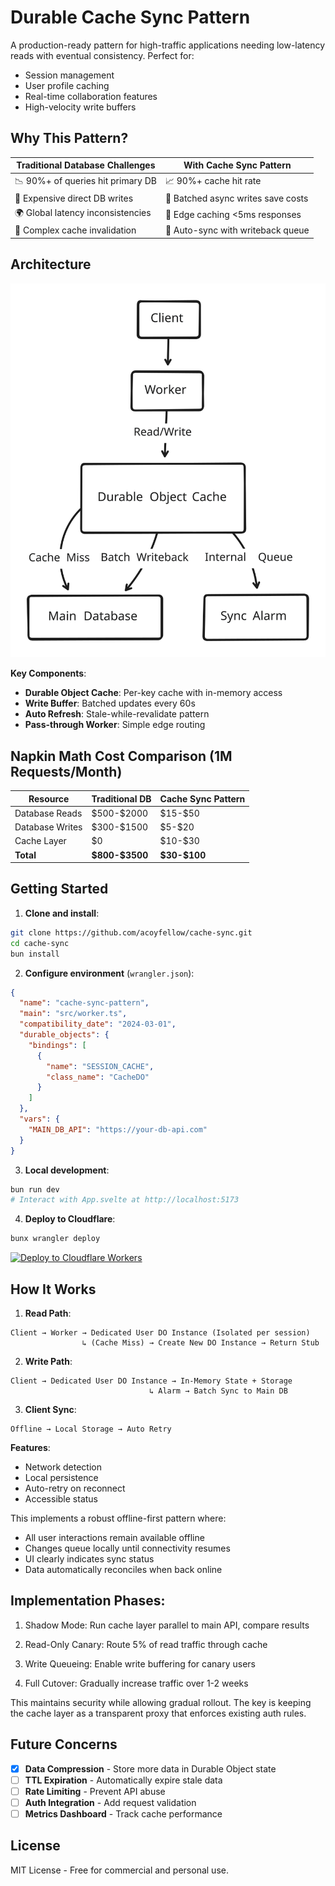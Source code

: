 # Durable Cache Sync Pattern

A production-ready pattern for high-traffic applications needing low-latency reads with eventual consistency. Perfect for:

- Session management
- User profile caching
- Real-time collaboration features
- High-velocity write buffers

## Why This Pattern?

| Traditional Database Challenges          | With Cache Sync Pattern                |
|------------------------------------------|----------------------------------------|
| 📉 90%+ of queries hit primary DB        | 📈 90%+ cache hit rate                 |
| 💸 Expensive direct DB writes            | 🐢 Batched async writes save costs     |
| 🌍 Global latency inconsistencies        | 🚀 Edge caching <5ms responses         |
| 🔄 Complex cache invalidation            | 🔄 Auto-sync with writeback queue      |

## Architecture
![Sync/Caching Pattern](https://github.com/acoyfellow/cache-sync/raw/main/public/chart.svg?raw=true)

**Key Components**:
- **Durable Object Cache**: Per-key cache with in-memory access
- **Write Buffer**: Batched updates every 60s
- **Auto Refresh**: Stale-while-revalidate pattern
- **Pass-through Worker**: Simple edge routing

## Napkin Math Cost Comparison (1M Requests/Month)

| Resource          | Traditional DB      | Cache Sync Pattern  |
|-------------------|---------------------|---------------------|
| Database Reads    | \$500-\$2000        | \$15-\$50           |
| Database Writes   | \$300-\$1500        | \$5-\$20            |
| Cache Layer       | \$0                 | \$10-\$30           |
| **Total**         | **\$800-\$3500**    | **\$30-\$100**      |

## Getting Started

1. **Clone and install**:
```bash
git clone https://github.com/acoyfellow/cache-sync.git
cd cache-sync
bun install
```

2. **Configure environment** (`wrangler.json`):
```json
{
  "name": "cache-sync-pattern",
  "main": "src/worker.ts",
  "compatibility_date": "2024-03-01",
  "durable_objects": {
    "bindings": [
      {
        "name": "SESSION_CACHE",
        "class_name": "CacheDO"
      }
    ]
  },
  "vars": {
    "MAIN_DB_API": "https://your-db-api.com"
  }
}
```

3. **Local development**:
```bash
bun run dev
# Interact with App.svelte at http://localhost:5173
```

4. **Deploy to Cloudflare**:
```bash
bunx wrangler deploy
```

[![Deploy to Cloudflare Workers](https://deploy.workers.cloudflare.com/button)](https://deploy.workers.cloudflare.com/?url=https://github.com/acoyfellow/cache-sync)

## How It Works

1. **Read Path**:
```plaintext
Client → Worker → Dedicated User DO Instance (Isolated per session)
                ↳ (Cache Miss) → Create New DO Instance → Return Stub
```

2. **Write Path**:
```plaintext
Client → Dedicated User DO Instance → In-Memory State + Storage
                               ↳ Alarm → Batch Sync to Main DB
```

3. **Client Sync**:
```plaintext
Offline → Local Storage → Auto Retry
```

**Features**:
- Network detection
- Local persistence
- Auto-retry on reconnect
- Accessible status

This implements a robust offline-first pattern where:
- All user interactions remain available offline
- Changes queue locally until connectivity resumes
- UI clearly indicates sync status
- Data automatically reconciles when back online

## Implementation Phases:
  1. Shadow Mode: Run cache layer parallel to main API, compare results
  
  2. Read-Only Canary: Route 5% of read traffic through cache
  
  3. Write Queueing: Enable write buffering for canary users
  
  4. Full Cutover: Gradually increase traffic over 1-2 weeks
  
This maintains security while allowing gradual rollout. The key is keeping the cache layer as a transparent proxy that enforces existing auth rules.


## Future Concerns

- [x] **Data Compression** - Store more data in Durable Object state  
- [ ] **TTL Expiration** - Automatically expire stale data
- [ ] **Rate Limiting** - Prevent API abuse
- [ ] **Auth Integration** - Add request validation
- [ ] **Metrics Dashboard** - Track cache performance

## License

MIT License - Free for commercial and personal use.